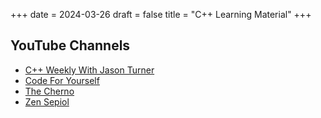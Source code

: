 +++
date = 2024-03-26
draft = false
title = "C++ Learning Material"
+++

## YouTube Channels

- [C++ Weekly With Jason Turner](https://www.youtube.com/@cppweekly)
- [Code For Yourself](https://www.youtube.com/@CodeForYourself)
- [The Cherno](https://www.youtube.com/@TheCherno)
- [Zen Sepiol](https://www.youtube.com/@ZenSepiol)
